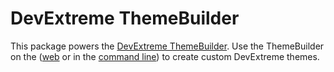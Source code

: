 # DevExtreme ThemeBuilder

This package powers the [DevExtreme ThemeBuilder](https://js.devexpress.com/Documentation/Guide/Themes_and_Styles/ThemeBuilder/). Use the ThemeBuilder on the ([web](https://devexpress.github.io/ThemeBuilder/) or in the [command line](https://js.devexpress.com/Documentation/Guide/Common/DevExtreme_CLI/#ThemeBuilder)) to create custom DevExtreme themes.